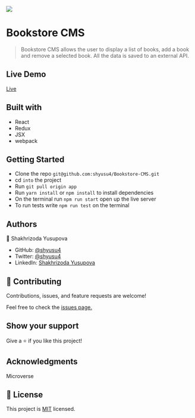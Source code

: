 ![](https://img.shields.io/badge/Microverse-blueviolet)

# Bookstore CMS

> Bookstore CMS allows the user to display a list of books, add a book and remove a selected book. All the data is saved to an external API.

## Live Demo

[Live]()

## Built with

- React
- Redux
- JSX
- webpack

## Getting Started

- Clone the repo `git@github.com:shyusu4/Bookstore-CMS.git`
- cd `into` the project
- Run `git pull origin app`
- Run `yarn install` or `npm install` to install dependencies
- On the terminal run `npm run start` open up the live server
- To run tests write `npm run test` on the terminal

## Authors

👤 Shakhrizoda Yusupova

- GitHub: [@shyusu4](https://github.com/shyusu4)
- Twitter: [@shyusu4](https://twitter.com/shyusu4)
- LinkedIn: [Shakhrizoda Yusupova](https://www.linkedin.com/in/shyusu4/)

## 🤝 Contributing

Contributions, issues, and feature requests are welcome!

Feel free to check the [issues page.](https://github.com/shyusu4/Bookstore-CMS/issues)

## Show your support

Give a ⭐️ if you like this project!

## Acknowledgments

Microverse

## 📝 License

This project is [MIT]() licensed.